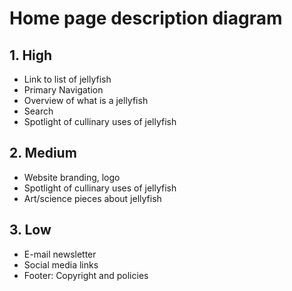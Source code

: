 # Home page description diagram

## 1. High

- Link to list of jellyfish
- Primary Navigation
- Overview of what is a jellyfish
- Search
- Spotlight of cullinary uses of jellyfish

## 2. Medium

- Website branding, logo
- Spotlight of cullinary uses of jellyfish
- Art/science pieces about jellyfish

## 3. Low

- E-mail newsletter
- Social media links
- Footer: Copyright and policies
